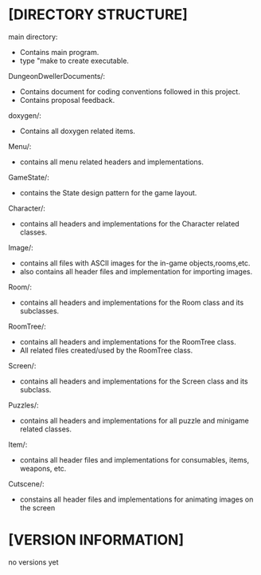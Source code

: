 [DIRECTORY STRUCTURE]
=====================
main directory:
   - Contains main program.
   - type "make to create executable.

DungeonDwellerDocuments/:
   - Contains document for coding conventions followed in this project.
   - Contains proposal feedback.

doxygen/:
   - Contains all doxygen related items.

Menu/:
   - contains all menu related headers and implementations.

GameState/:
   - contains the State design pattern for the game layout.

Character/:
   - contains all headers and implementations for the Character related classes.

Image/:
   - contains all files with ASCII images for the in-game objects,rooms,etc.
   - also contains all header files and implementation for importing images.

Room/:
   - contains all headers and implementations for the Room class and its subclasses.

RoomTree/:
   - contains all headers and implementations for the RoomTree class.
   - All related files created/used by the RoomTree class.

Screen/:
   - contains all headers and implementations for the Screen class and its subclass.

Puzzles/:
   - contains all headers and implementations for all puzzle and minigame related 
     classes.

Item/:
   - contains all header files and implementations for consumables, items, weapons,
     etc.

Cutscene/:
   - constains all header files and implementations for animating images on the screen

[VERSION INFORMATION]
=====================

no versions yet